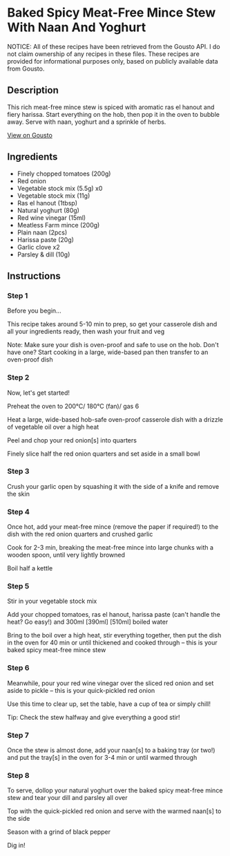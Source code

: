 # Baked Spicy Meat-Free Mince Stew With Naan And Yoghurt 

NOTICE: All of these recipes have been retrieved from the Gousto API. I do not claim ownership of any recipes in these files. These recipes are provided for informational purposes only, based on publicly available data from Gousto.

## Description

This rich meat-free mince stew is spiced with aromatic ras el hanout and fiery harissa. Start everything on the hob, then pop it in the oven to bubble away. Serve with naan, yoghurt and a sprinkle of herbs.

[View on Gousto](https://www.gousto.co.uk/recipes/cookbook/baked-spicy-meat-free-mince-stew-with-yoghurt-dill)

## Ingredients

- Finely chopped tomatoes (200g)
- Red onion
- Vegetable stock mix (5.5g) x0
- Vegetable stock mix (11g)
- Ras el hanout (1tbsp)
- Natural yoghurt (80g)
- Red wine vinegar (15ml)
- Meatless Farm mince (200g)
- Plain naan (2pcs)
- Harissa paste (20g)
- Garlic clove x2
- Parsley & dill (10g)

## Instructions


### Step 1

Before you begin...

This recipe takes around 5-10 min<span class="text-danger"> </span>to prep, so get your casserole dish and all your ingredients ready, then wash your fruit and veg

Note: Make sure your dish is oven-proof and safe to use on the hob. Don't have one? Start cooking in a large, wide-based pan then transfer to an oven-proof dish


### Step 2

Now, let's get started!

Preheat the oven to 200°C/ 180°C (fan)/ gas 6

Heat a large, wide-based hob-safe oven-proof casserole dish with a drizzle of vegetable oil over a high heat

Peel and chop your red onion[s] into quarters

Finely slice half the red onion quarters<span class="text-danger"> </span>and set aside in a small bowl


### Step 3

Crush your garlic open by squashing it with the side of a knife and remove the skin


### Step 4

Once hot, add your meat-free mince (remove the paper if required!) to the dish with the red onion quarters and crushed garlic

Cook for 2-3 min, breaking the meat-free mince into large chunks with a wooden spoon, until very lightly browned

Boil half a kettle


### Step 5

Stir in your vegetable stock mix

Add your chopped tomatoes, ras el hanout, harissa paste (can't handle the heat? Go easy!) and 300ml<span class="text-purple"> [390ml]</span> <span class="text-danger">[510ml]</span> boiled water

Bring to the boil over a high heat, stir everything together, then put the dish in the oven for 40 min or until thickened and cooked through – this is your baked spicy meat-free mince stew


### Step 6

Meanwhile, pour your red wine vinegar over the sliced red onion and set aside to pickle – this is your quick-pickled red onion

Use this time to clear up, set the table, have a cup of tea or simply chill!

Tip: Check the stew halfway and give everything a good stir!


### Step 7

Once the stew is almost done, add your naan[s] to a baking tray (or two!) and put the tray[s] in the oven for 3-4 min or until warmed through

### Step 8

To serve, dollop your natural yoghurt over the baked spicy meat-free mince stew and tear your dill and parsley all over

Top with the quick-pickled red onion and serve with the warmed naan[s] to the side

Season with a grind of black pepper

Dig in!

